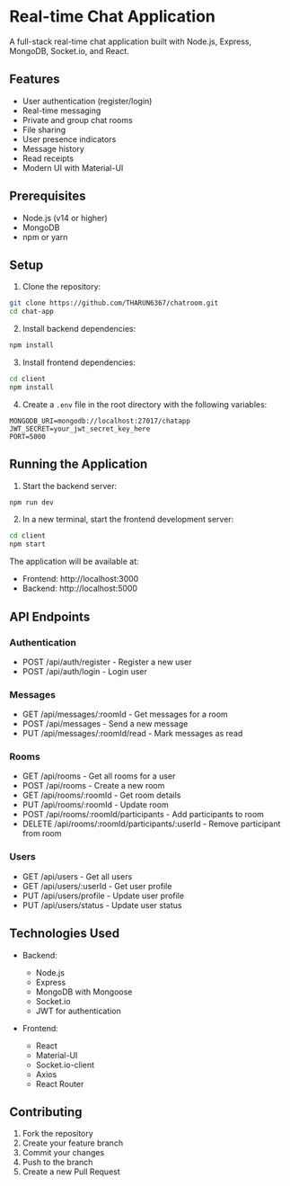 # Real-time Chat Application

A full-stack real-time chat application built with Node.js, Express, MongoDB, Socket.io, and React.

## Features

- User authentication (register/login)
- Real-time messaging
- Private and group chat rooms
- File sharing
- User presence indicators
- Message history
- Read receipts
- Modern UI with Material-UI

## Prerequisites

- Node.js (v14 or higher)
- MongoDB
- npm or yarn

## Setup

1. Clone the repository:
```bash
git clone https://github.com/THARUN6367/chatroom.git
cd chat-app
```

2. Install backend dependencies:
```bash
npm install
```

3. Install frontend dependencies:
```bash
cd client
npm install
```

4. Create a `.env` file in the root directory with the following variables:
```
MONGODB_URI=mongodb://localhost:27017/chatapp
JWT_SECRET=your_jwt_secret_key_here
PORT=5000
```

## Running the Application

1. Start the backend server:
```bash
npm run dev
```

2. In a new terminal, start the frontend development server:
```bash
cd client
npm start
```

The application will be available at:
- Frontend: http://localhost:3000
- Backend: http://localhost:5000

## API Endpoints

### Authentication
- POST /api/auth/register - Register a new user
- POST /api/auth/login - Login user

### Messages
- GET /api/messages/:roomId - Get messages for a room
- POST /api/messages - Send a new message
- PUT /api/messages/:roomId/read - Mark messages as read

### Rooms
- GET /api/rooms - Get all rooms for a user
- POST /api/rooms - Create a new room
- GET /api/rooms/:roomId - Get room details
- PUT /api/rooms/:roomId - Update room
- POST /api/rooms/:roomId/participants - Add participants to room
- DELETE /api/rooms/:roomId/participants/:userId - Remove participant from room

### Users
- GET /api/users - Get all users
- GET /api/users/:userId - Get user profile
- PUT /api/users/profile - Update user profile
- PUT /api/users/status - Update user status

## Technologies Used

- Backend:
  - Node.js
  - Express
  - MongoDB with Mongoose
  - Socket.io
  - JWT for authentication

- Frontend:
  - React
  - Material-UI
  - Socket.io-client
  - Axios
  - React Router

## Contributing

1. Fork the repository
2. Create your feature branch
3. Commit your changes
4. Push to the branch
5. Create a new Pull Request 
